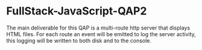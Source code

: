 # FullStack-JavaScript-QAP2
The main deliverable for this QAP is a multi-route http server that displays HTML files. For each route an event will be emitted to log the server activity, this logging will be written to both disk and to the console.
